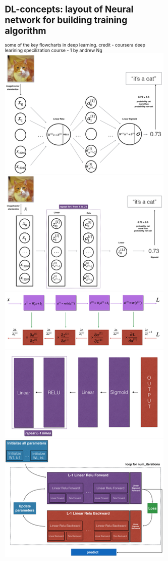 # DL-concepts: layout of Neural network for building training algorithm
some of the key flowcharts in deep learning.
credit - coursera deep learining specilization course - 1 by andrew Ng
![alt text](https://github.com/akshaymali046/DL-concepts/blob/main/2layerNN_kiank.png?raw=true)
![alt text](https://github.com/akshaymali046/DL-concepts/blob/main/LlayerNN_kiank.png?raw=true)
![alt text](https://github.com/akshaymali046/DL-concepts/blob/main/backprop_kiank.png?raw=true)
![alt text](https://github.com/akshaymali046/DL-concepts/blob/main/mn_backward.png?raw=true)
![alt text](https://github.com/akshaymali046/DL-concepts/blob/main/final_outline.png?raw=true)
